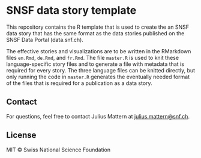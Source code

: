 # SNSF data story template

This repository contains the R template that is used to create the an SNSF 
data story that has the same format as the data stories published on the
SNSF Data Portal (data.snf.ch). 

The effective stories and visualizations are to be written in the RMarkdown 
files `en.Rmd`, `de.Rmd`, and `fr.Rmd`. The file `master.R` is used to knit 
these language-specific story files and to generate a file with metadata that 
is required for every story. The three language files can be knitted directly, 
but only running the code in `master.R` generates the eventually needed format 
of the files that is required for a publication as a data story. 

## Contact

For questions, feel free to contact Julius Mattern at julius.mattern@snf.ch.

## License

MIT © Swiss National Science Foundation